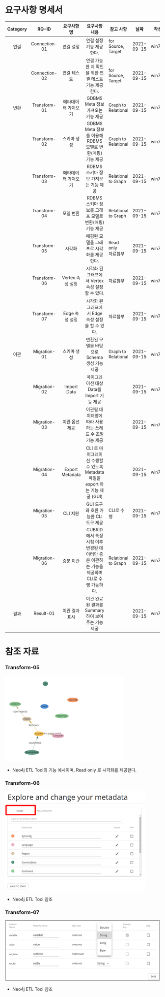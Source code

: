 # 요구사항 명세서

| **Category** |   **RQ-ID**   |   **요구사항명**    |                      **요구사항 내용**                       | **참고 사항**            |  **날짜**  | 작성자  |
| :----------: | :-----------: | :-----------------: | :----------------------------------------------------------: | ------------------------ | :--------: | :-----: |
|연결|Connection-01|연결 설정|                   연결 설정 기능 제공한다.                   | for Source, Target       | 2021-09-15 | win777c |
|| Connection-02|연결 테스트|    연결 가능한 지 확인을 위한 연결 테스트 기능 제공한다.     | for Source, Target       | 2021-09-15 | win777c |
|변환| Transform-01|메타데이터 가져오기 |              GDBMS Meta 정보 가져오는 기능 제공              | Graph to Relational      | 2021-09-15 | win777c |
|| Transform-02|스키마 생성|  GDBMS Meta 정보를 이용해 RDBMS 모델로 변환(매핑) 기능 제공  | Graph to Relational      | 2021-09-15 | win777c |
|| Transform-03|메타데이터 가져오기|             RDBMS 스키마 정보 가져오는 기능 제공             | Relational to Graph      | 2021-09-15 | win777c |
|| Transform-04|모델 변환|    RDBMS 스키마 정보를 그래프 모델로 변환(매핑) 기능 제공    | Relational to Graph      | 2021-09-15 | win777c |
|| Transform-05|시각화|          매핑된 모델을 그래프로 시각화를 제공한다.           | Read only <br />자료첨부 | 2021-09-15 | win777c |
|| Transform-06|Vertex 속성 설정   |       시각화 된 그래프에서 Vertex 속성 설정할 수 있다.       | 자료첨부                 | 2021-09-15 | win777c |
|| Transform-07|Edge 속성 설정    |      시각화 된 그래프에서 Edge 속성 설정을 할 수 있다.       | 자료첨부                 | 2021-09-15 | win777c |
|이관|Migration-01|스키마 생성|         변환된 모델을 바탕으로 Schema 생성 기능 제공         | Graph to Relational      | 2021-09-15 | win777c |
|| Migration-02|     Import Data     |          마이그레이션 대상 Data를 Import 기능 제공           |                          | 2021-09-15 | win777c |
|| Migration-03|   이관 옵션 제공    |   이관될 데이터양에 따라 사용하는 쓰레드 수 조절 기능 제공   |                          | 2021-09-15 | win777c |
|| Migration-04|   Export Metadata   | CLI 로 마이그레이션 수행할 수 있도록 Metadata 파일을 export 하는 기능 제공 (GUI) |                          | 2021-09-15 | win777c |
|| Migration-05|      CLI 지원       |             GUI 도구와 호환 가능한 CLI 도구 제공             | CLI로 수행               | 2021-09-15 | win777c |
|| Migration-06|      증분 이관      | CUBRID에서 특정 시점 이후 변경된 데이터만 증분 이관하는 기능을 제공하며 CLI로 수행 가능하다. | Relational to Graph      | 2021-09-15 | win777c |
|결과|   Result-01   |   이관 결과 표시    |      이관 완료된 결과를 Summary하여 보여주는 기능 제공       |                          | 2021-09-15 | win777c |


# 참조 자료

### Transform-05

<img src='images/transform-05.png'>

- Neo4j ETL Tool의 기능 예시이며, Read only 로 시각화를 제공한다.

### Transform-06

<img src='images/transform-06.png'>

- Neo4j ETL Tool 참조

### Transform-07

<img src='images/transform-07.png'>

- Neo4j ETL Tool 참조
